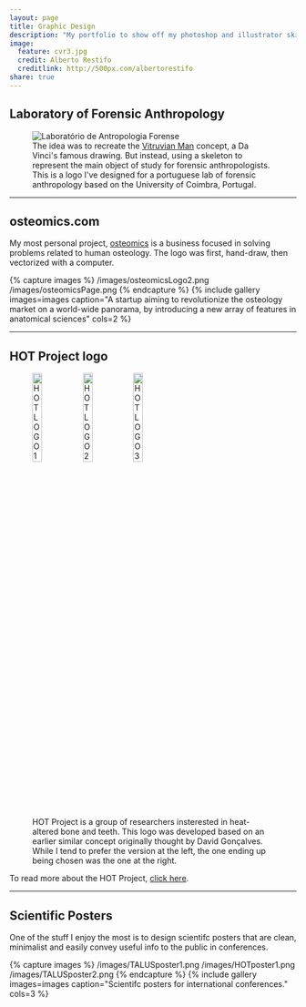 ```yaml
---
layout: page
title: Graphic Design
description: "My portfolio to show off my photoshop and illustrator skills."
image:
  feature: cvr3.jpg
  credit: Alberto Restifo
  creditlink: http://500px.com/albertorestifo
share: true
---
```


## Laboratory of Forensic Anthropology

<figure>
  <img src="http://jcoelho.com/images/lafLogo1.png" alt="Laboratório de Antropologia Forense">
  <figcaption>The idea was to recreate the <a href = "https://en.wikipedia.org/wiki/Vitruvian_Man" target = "_blank">Vitruvian Man</a> concept, a Da Vinci's famous drawing. But instead, using a skeleton to represent the main object of study for forensic anthropologists. This is a logo I've designed for a portuguese lab of forensic anthropology based on the University of Coimbra, Portugal.</figcaption>
</figure>

---

## osteomics.com

My most personal project, <a href = "http://osteomics.com" target = "_blank">osteomics</a> is a business focused in solving problems related to human osteology. The logo was first, hand-draw, then vectorized with a computer.

{% capture images %}
  /images/osteomicsLogo2.png
  /images/osteomicsPage.png
{% endcapture %}
{% include gallery images=images caption="A startup aiming to revolutionize the osteology market on a world-wide panorama, by introducing a new array of features in anatomical sciences" cols=2 %}

---

## HOT Project logo


<figure>
  <img src="http://jcoelho.com/images/HOT-Logo-withBlackOutlines.png" alt="HOT LOGO 1" width = "20%">
  <img src="http://jcoelho.com/images/HOT-Logo.png" alt="HOT LOGO 2" width = "20%">
  <img src="http://jcoelho.com/images/HOT-Logo-minimalist.png" alt="HOT LOGO 3" width = "20%">
  <figcaption>HOT Project is a group of researchers insterested in heat-altered bone and teeth. This logo was developed based on an earlier similar concept originally thought by David Gonçalves. While I tend to prefer the version at the left, the one ending up being chosen was the one at the right.</figcaption>
</figure>

To read more about the HOT Project, <a href = "http://hotresearch.wix.com/main" target = "_blank">click here</a>.

---

## Scientific Posters

One of the stuff I enjoy the most is to design scientifc posters that are clean, minimalist and easily convey useful info to the public in conferences.

{% capture images %}
  /images/TALUSposter1.png
  /images/HOTposter1.png
  /images/TALUSposter2.png
{% endcapture %}
{% include gallery images=images caption="Scientifc posters for international conferences." cols=3 %}

